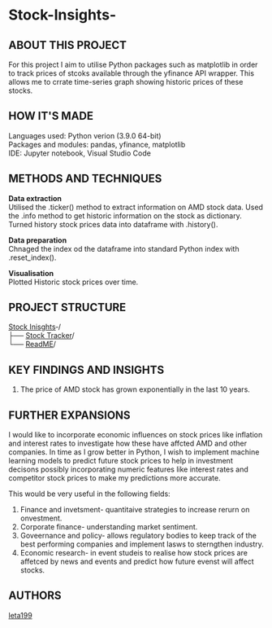 # Stock-Insights-
## ABOUT THIS PROJECT   
For this project I aim to utilise Python packages such as matplotlib in order to track prices of stcoks available  through the yfinance API wrapper. This allows me to crrate time-series graph showing historic prices of these stocks.

## HOW IT'S MADE   
Languages used: Python verion (3.9.0 64-bit)   
Packages and modules: pandas, yfinance, matplotlib  
IDE: Jupyter notebook, Visual Studio Code 

## METHODS AND TECHNIQUES 
**Data extraction**   
Utilised the .ticker() method to extract information on AMD stock data. 
Used the .info method to get historic information on the stock as dictionary.   
Turned history stock prices data into dataframe with .history().  

**Data preparation**   
Chnaged the index od the dataframe into standard Python index with .reset_index().  

**Visualisation**  
Plotted Historic stock prices over time.

## PROJECT STRUCTURE   
[Stock Inisghts](https://github.com/leta199/Stock-Tracker-)‐/   
├── [Stock Tracker](https://github.com/leta199/Stock-Tracker-/blob/main/Stock_tracker.ipynb)/    
└── [ReadME](https://github.com/leta199/Stock-Tracker-/blob/main/README.md)/

## KEY FINDINGS AND INSIGHTS  
1) The price of AMD stock has grown exponentially in the last 10 years.

## FURTHER EXPANSIONS  
I would  like to incorporate economic influences on stock prices like inflation and interest rates to investigate how these have affcted AMD and other companies. 
In time as I grow better in Python, I wish to implement machine learning models to predict future stock prices to help in investment decisons possibly incorporating numeric features like interest rates and competitor stock prices to make my predictions more accurate. 

This would be very useful in the following fields: 

1) Finance and invetsment- quantitaive strategies to increase rerurn on onvestment.
2) Corporate finance- understanding market sentiment.
3) Goveernance and policy- allows regulatory bodies to keep track of the best performing companies and implement lasws to sterngthen industry.
4) Economic research- in event studeis to realise how stock prices are affetced by news and events and predict how future evenst will affect stocks.

## AUTHORS  
[leta199](https://github.com/leta199)
